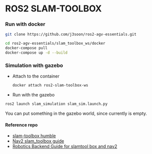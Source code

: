 # ROS2 SLAM-TOOLBOX

### Run with docker

```bash
git clone https://github.com/j3soon/ros2-agv-essentials.git
```

```bash
cd ros2-agv-essentials/slam_toolbox_ws/docker
docker-compose pull
docker-compose up -d --build
```

### Simulation with gazebo

- Attach to the container
  ```sh
  docker attach ros2-slam-toolbox-ws
  ```

- Run with the gazebo
```sh
ros2 launch slam_simulation slam_sim.launch.py
```

You can put something in the gazebo world, since currently is empty.

#### Reference repo

- [slam-toolbox humble](https://github.com/SteveMacenski/slam_toolbox/tree/humble)
- [Nav2 slam_toolbox guide](https://navigation.ros.org/tutorials/docs/navigation2_with_slam.html)
- [Robotics Backend Guide for slamtool box and nav2](https://roboticsbackend.com/ros2-nav2-generate-a-map-with-slam_toolbox/)
